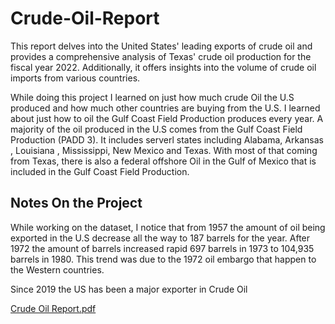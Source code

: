 # Crude-Oil-Report
This report delves into the United States' leading exports of crude oil and provides a comprehensive analysis of Texas' crude oil production for the fiscal year 2022. Additionally, it offers insights into the volume of crude oil imports from various countries.

[comment]: https://app.powerbi.com/reportEmbed?reportId=a5343197-2e44-40ef-bd1d-d599cfa095cd&autoAuth=true&ctid=8534a0fe-866a-47e4-9942-f06ada387483

While doing this project I learned on just how much crude Oil the U.S produced and how much other countries are buying from the U.S. I learned about just how to oil the Gulf Coast Field Production produces every year. A majority of the oil produced in the U.S comes from the Gulf Coast Field Production (PADD 3). 
It includes serverl states including Alabama, Arkansas , Louisiana , Mississippi, New Mexico and Texas. With most of that coming from Texas, there is also a federal offshore Oil in the Gulf of Mexico that is included in the Gulf Coast Field Production.

## Notes On the Project
While working on the dataset, I notice that from 1957 the amount of oil being exported in the U.S decrease all the way to 187 barrels for the year. After 1972 the amount of barrels 
increased rapid 697 barrels in 1973 to 104,935 barrels in 1980. This trend was due to the 1972 oil embargo that happen to the Western countries.

Since 2019 the US has been a major exporter in Crude Oil


[Crude Oil Report.pdf](https://github.com/user-attachments/files/15934908/Crude.Oil.Report.pdf)

